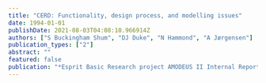 ```yaml
---
title: "CERD: Functionality, design process, and modelling issues"
date: 1994-01-01
publishDate: 2021-08-03T04:08:10.966914Z
authors: ["S Buckingham Shum", "DJ Duke", "N Hammond", "A Jørgensen"]
publication_types: ["2"]
abstract: ""
featured: false
publication: "*Esprit Basic Research project AMODEUS II Internal Report TA*"
---
```


